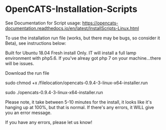 # OpenCATS-Installation-Scripts
See Documentation for Script usage: https://opencats-documentation.readthedocs.io/en/latest/InstallScripts-Linux.html


To use the installation run file (works, but there may be bugs, so consider it Beta), see instructions below:

Built for Ubuntu 18.04 Fresh install Only.  IT will install a full lamp environment with php5.6.  If you've alreay got php 7 on your machine...there will be issues.

Download the run file


sudo chmod +x /filelocation/opencats-0.9.4-3-linux-x64-installer.run

sudo ./opencats-0.9.4-3-linux-x64-installer.run

Please note, it take between 5-10 minutes for the install, it looks like it's hanging up at 100%, but that is normal.  If there's any errors, it WILL give you an error message.

If you have any errors, please let us know!
